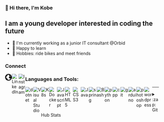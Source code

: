 ### 👋 Hi there, I'm Kobe

## I am a young developer interested in coding the future

- 💼 I'm currently working as a junior IT consultant @Orbid
- 🔮 Happy to learn
- 🎈 Hobbies: ride bikes and meet friends

### Connect
[<img align="left" alt="kobe-wulteputte.github.io" width="22px" src="https://raw.githubusercontent.com/iconic/open-iconic/master/svg/globe.svg" />][website]
[<img align="left" alt="LinkedIn" width="22px" src="https://cdn.jsdelivr.net/npm/simple-icons@v3/icons/linkedin.svg" />][linkedin]
[<img align="left" alt="Instagram" width="22px" src="https://cdn.jsdelivr.net/npm/simple-icons@v3/icons/instagram.svg" />][instagram]

### Languages and Tools:

<img align="left" alt="dotnet" width="26px" src="https://cdn.jsdelivr.net/gh/devicons/devicon/icons/dotnetcore/dotnetcore-original.svg" />
<img align="left" alt="Visual Studio" width="26px" src="https://cdn.jsdelivr.net/gh/devicons/devicon/icons/visualstudio/visualstudio-plain.svg" />
<img align="left" alt="K8s" width="26px" src="https://cdn.jsdelivr.net/gh/devicons/devicon/icons/kubernetes/kubernetes-plain.svg"/>
<img align="left" alt="Docker" width="26px" src="https://cdn.jsdelivr.net/gh/devicons/devicon/icons/docker/docker-original.svg"/>
<img align="left" alt="Javascript" width="26px" src="https://cdn.jsdelivr.net/gh/devicons/devicon/icons/javascript/javascript-original.svg"/>
<img align="left" alt="HTML5" width="26px" src="https://cdn.jsdelivr.net/gh/devicons/devicon/icons/html5/html5-original.svg"/>
<img align="left" alt="CSS3" width="26px" src="https://cdn.jsdelivr.net/gh/devicons/devicon/icons/css3/css3-original.svg"/>
<img align="left" alt="Java" width="26px" src="https://cdn.jsdelivr.net/gh/devicons/devicon/icons/java/java-original-wordmark.svg"/>
<img align="left" alt="spring" width="26px" src="https://cdn.jsdelivr.net/gh/devicons/devicon/icons/spring/spring-original.svg"/>
<img align="left" alt="Bash" width="26px" src="https://cdn.jsdelivr.net/gh/devicons/devicon/icons/bash/bash-original.svg"/>
<img align="left" alt="python" width="26px" src="https://cdn.jsdelivr.net/gh/devicons/devicon/icons/python/python-original.svg"/>
<img align="left" alt="cpp" width="26px" src="https://cdn.jsdelivr.net/gh/devicons/devicon/icons/cplusplus/cplusplus-original.svg"/>
<img align="left" alt="git" width="26px" src="https://cdn.jsdelivr.net/gh/devicons/devicon/icons/git/git-original.svg"/>
<img align="left" alt="arduino" width="26px" src="https://cdn.jsdelivr.net/gh/devicons/devicon/icons/arduino/arduino-original.svg"/>
<img align="left" alt="photoshop" width="26px" src="https://cdn.jsdelivr.net/gh/devicons/devicon/icons/photoshop/photoshop-plain.svg"/>
<img align="left" alt="wordpress" width="26px" src="https://cdn.jsdelivr.net/gh/devicons/devicon/icons/wordpress/wordpress-original.svg"/>


---

<details>
  <summary>:zap: GitHub Stats</summary>

  <img align="left" alt="codeSTACKr's GitHub Stats" src="https://github-readme-stats.vercel.app/api?username=kobe-wulteputte&show_icons=true&hide_border=true" />

</details>


<br>
<br>

[website]: https://kobe-wulteputte.github.io/
[instagram]: https://www.instagram.com/kobewulteputte/
[linkedin]: https://www.linkedin.com/in/kobe-w/